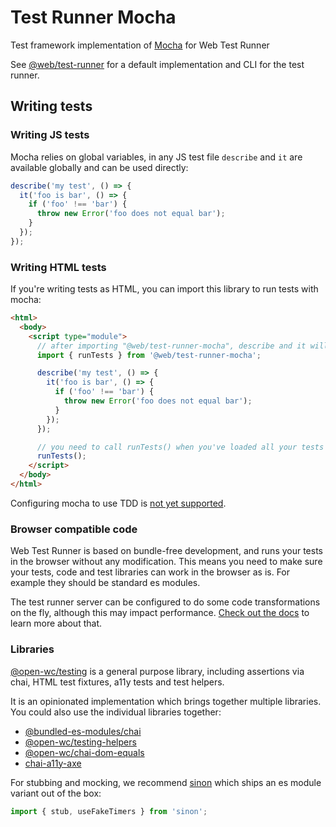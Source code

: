 # Test Runner Mocha

Test framework implementation of [Mocha](https://mochajs.org/) for Web Test Runner

See [@web/test-runner](https://github.com/modernweb-dev/web/tree/master/packages/test-runner) for a default implementation and CLI for the test runner.

## Writing tests

### Writing JS tests

Mocha relies on global variables, in any JS test file `describe` and `it` are available globally and can be used directly:

```js
describe('my test', () => {
  it('foo is bar', () => {
    if ('foo' !== 'bar') {
      throw new Error('foo does not equal bar');
    }
  });
});
```

### Writing HTML tests

If you're writing tests as HTML, you can import this library to run tests with mocha:

```html
<html>
  <body>
    <script type="module">
      // after importing "@web/test-runner-mocha", describe and it will be available globally
      import { runTests } from '@web/test-runner-mocha';

      describe('my test', () => {
        it('foo is bar', () => {
          if ('foo' !== 'bar') {
            throw new Error('foo does not equal bar');
          }
        });
      });

      // you need to call runTests() when you've loaded all your tests
      runTests();
    </script>
  </body>
</html>
```

Configuring mocha to use TDD is [not yet supported](https://github.com/modernweb-dev/web/issues/59).

### Browser compatible code

Web Test Runner is based on bundle-free development, and runs your tests in the browser without any modification. This means you need to make sure your tests, code and test libraries can work in the browser as is. For example they should be standard es modules.

The test runner server can be configured to do some code transformations on the fly, although this may impact performance. [Check out the docs](https://github.com/modernweb-dev/web/tree/master/packages/test-runner-server) to learn more about that.

### Libraries

[@open-wc/testing](https://open-wc.org/testing/testing.html) is a general purpose library, including assertions via chai, HTML test fixtures, a11y tests and test helpers.

It is an opinionated implementation which brings together multiple libraries. You could also use the individual libraries together:

- [@bundled-es-modules/chai](https://www.npmjs.com/package/@bundled-es-modules/chai)
- [@open-wc/testing-helpers](https://www.npmjs.com/package/@open-wc/testing-helpers)
- [@open-wc/chai-dom-equals](https://www.npmjs.com/package/@open-wc/chai-dom-equals)
- [chai-a11y-axe](https://www.npmjs.com/package/chai-a11y-axe)

For stubbing and mocking, we recommend [sinon](https://www.npmjs.com/package/sinon) which ships an es module variant out of the box:

```js
import { stub, useFakeTimers } from 'sinon';
```
